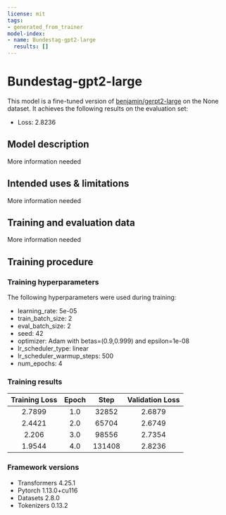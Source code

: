 ```yaml
---
license: mit
tags:
- generated_from_trainer
model-index:
- name: Bundestag-gpt2-large
  results: []
---
```


<!-- This model card has been generated automatically according to the information the Trainer had access to. You
should probably proofread and complete it, then remove this comment. -->

# Bundestag-gpt2-large

This model is a fine-tuned version of [benjamin/gerpt2-large](https://huggingface.co/benjamin/gerpt2-large) on the None dataset.
It achieves the following results on the evaluation set:
- Loss: 2.8236

## Model description

More information needed

## Intended uses & limitations

More information needed

## Training and evaluation data

More information needed

## Training procedure

### Training hyperparameters

The following hyperparameters were used during training:
- learning_rate: 5e-05
- train_batch_size: 2
- eval_batch_size: 2
- seed: 42
- optimizer: Adam with betas=(0.9,0.999) and epsilon=1e-08
- lr_scheduler_type: linear
- lr_scheduler_warmup_steps: 500
- num_epochs: 4

### Training results

| Training Loss | Epoch | Step   | Validation Loss |
|:-------------:|:-----:|:------:|:---------------:|
| 2.7899        | 1.0   | 32852  | 2.6879          |
| 2.4421        | 2.0   | 65704  | 2.6749          |
| 2.206         | 3.0   | 98556  | 2.7354          |
| 1.9544        | 4.0   | 131408 | 2.8236          |


### Framework versions

- Transformers 4.25.1
- Pytorch 1.13.0+cu116
- Datasets 2.8.0
- Tokenizers 0.13.2
